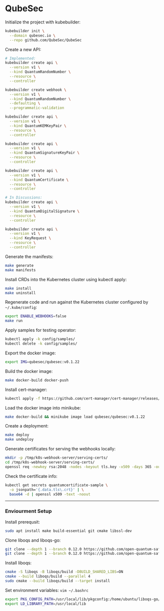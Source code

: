 # QubeSec

Initialize the project with kubebuilder:
```bash
kubebuilder init \
  --domain qubesec.io \
  --repo github.com/QubeSec/QubeSec
```

Create a new API:
```bash
# Implemented:
kubebuilder create api \
  --version v1 \
  --kind QuantumRandomNumber \
  --resource \
  --controller

kubebuilder create webhook \
  --version v1 \
  --kind QuantumRandomNumber \
  --defaulting \
  --programmatic-validation

kubebuilder create api \
  --version v1 \
  --kind QuantumKEMKeyPair \
  --resource \
  --controller

kubebuilder create api \
  --version v1 \
  --kind QuantumSignatureKeyPair \
  --resource \
  --controller

kubebuilder create api \
  --version v1 \
  --kind QuantumCertificate \
  --resource \
  --controller

# In Discussions:
kubebuilder create api \
  --version v1 \
  --kind QuantumDigitalSignature \
  --resource \
  --controller

kubebuilder create api \
  --version v1 \
  --kind KeyRequest \
  --resource \
  --controller
```

Generate the manifests:
```bash
make generate
make manifests
```

Install CRDs into the Kubernetes cluster using kubectl apply:
```bash
make install
make uninstall
```

Regenerate code and run against the Kubernetes cluster configured by `~/.kube/config`:
```bash
export ENABLE_WEBHOOKS=false
make run
```

Apply samples for testing operator:
```bash
kubectl apply -k config/samples/
kubectl delete -k config/samples/
```

Export the docker image:
```bash
export IMG=qubesec/qubesec:v0.1.22
```

Build the docker image:
```bash
make docker-build docker-push
```

Install cert-manager:
```bash
kubectl apply -f https://github.com/cert-manager/cert-manager/releases/download/v1.15.3/cert-manager.yaml
```

Load the docker image into minikube:
```bash
make docker-build && minikube image load qubesec/qubesec:v0.1.22
```

Create a deployment:
```bash
make deploy
make undeploy
```

Generate certificates for serving the webhooks locally:
```bash
mkdir -p /tmp/k8s-webhook-server/serving-certs/
cd /tmp/k8s-webhook-server/serving-certs/
openssl req -newkey rsa:2048 -nodes -keyout tls.key -x509 -days 365 -out tls.crt
```

Check the certificate info:
```bash
kubectl get secrets quantumcertificate-sample \
  -o jsonpath='{.data.tls\.crt}' | \
  base64 -d | openssl x509 -text -noout
```

---

### Enviourment Setup

Install prerequsit:
```bash
sudo apt install make build-essential git cmake libssl-dev
```

Clone liboqs and liboqs-go:
```bash
git clone --depth 1 --branch 0.12.0 https://github.com/open-quantum-safe/liboqs
git clone --depth 1 --branch 0.12.0 https://github.com/open-quantum-safe/liboqs-go
```

Install liboqs:
```bash
cmake -S liboqs -B liboqs/build -DBUILD_SHARED_LIBS=ON
cmake --build liboqs/build --parallel 4
sudo cmake --build liboqs/build --target install
```

Set environment variables: `vim ~/.bashrc`
```bash
export PKG_CONFIG_PATH=/usr/local/lib/pkgconfig:/home/ubuntu/liboqs-go/.config
export LD_LIBRARY_PATH=/usr/local/lib
```

